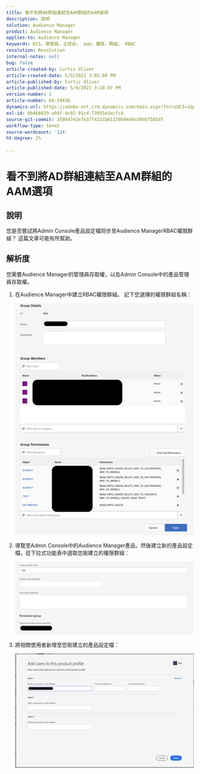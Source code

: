 ```yaml
---
title: 看不到將AD群組連結至AAM群組的AAM選項
description: 說明
solution: Audience Manager
product: Audience Manager
applies-to: Audience Manager
keywords: KCS，管理員，主控台， aam，權限，群組， RBAC
resolution: Resolution
internal-notes: null
bug: false
article-created-by: Curtis Oliver
article-created-date: 5/9/2022 3:02:08 PM
article-published-by: Curtis Oliver
article-published-date: 5/9/2022 3:18:07 PM
version-number: 1
article-number: KA-19436
dynamics-url: https://adobe-ent.crm.dynamics.com/main.aspx?forceUCI=1&pagetype=entityrecord&etn=knowledgearticle&id=fd12a1fd-a8cf-ec11-a7b5-00224809c196
exl-id: 6b466029-a94f-4c02-91cd-73055e3acfc4
source-git-commit: a59847e2e7e37f432cb01150b9444cd9dbf585df
workflow-type: tm+mt
source-wordcount: '124'
ht-degree: 2%

---
```


# 看不到將AD群組連結至AAM群組的AAM選項

## 說明

您是否嘗試將Admin Console產品設定檔同步至Audience ManagerRBAC權限群組？ 這篇文章可能有所幫助。

## 解析度

您需要Audience Manager的管理員存取權，以及Admin Console中的產品管理員存取權。

1. 在Audience Manager中建立RBAC權限群組。 記下您選擇的權限群組名稱：

   ![](assets/5a5b40de-a9cf-ec11-a7b5-00224809c196.png)

1. 導覽至Admin Console中的Audience Manager產品，然後建立新的產品設定檔，從下拉式功能表中選取您剛建立的權限群組：

   ![](assets/2689da02-aacf-ec11-a7b5-00224809c196.png)

1. 將相關使用者新增至您剛建立的產品設定檔：

   ![](assets/6a896e46-aacf-ec11-a7b5-00224809c196.png)
